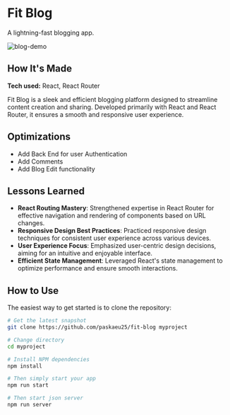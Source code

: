 # Fit Blog

A lightning-fast blogging app.

![blog-demo](https://github.com/paskaeu25/fit-blog/assets/60621475/3b1b444c-e051-4b3d-b2ad-02596b07b820)


## How It's Made

**Tech used:** React, React Router 

Fit Blog is a sleek and efficient blogging platform designed to streamline content creation and sharing. Developed primarily with React and React Router, it ensures a smooth and responsive user experience. 


## Optimizations

- Add Back End for user Authentication
- Add Comments
- Add Blog Edit functionality

## Lessons Learned

- **React Routing Mastery**: Strengthened expertise in React Router for effective navigation and rendering of components based on URL changes.
- **Responsive Design Best Practices**: Practiced responsive design techniques for consistent user experience across various devices.
- **User Experience Focus**: Emphasized user-centric design decisions, aiming for an intuitive and enjoyable interface.
- **Efficient State Management**: Leveraged React's state management to optimize performance and ensure smooth interactions.

## How to Use

The easiest way to get started is to clone the repository:

```bash
# Get the latest snapshot
git clone https://github.com/paskaeu25/fit-blog myproject

# Change directory
cd myproject

# Install NPM dependencies
npm install

# Then simply start your app
npm run start

# Then start json server
npm run server
```



